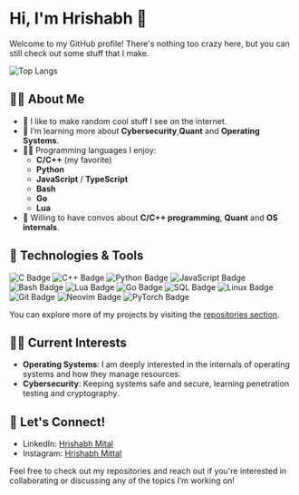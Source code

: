 # Hi, I'm Hrishabh 👋

Welcome to my GitHub profile! There's nothing too crazy here, but you can still check out some stuff that I make.

![Top Langs](https://github-readme-stats.vercel.app/api/top-langs/?username=hrishabhmittal&layout=compact&hide=jupyter%20notebook,css&theme=dark)

## 🧑‍💻 About Me

- 🔭 I like to make random cool stuff I see on the internet.
- 🌱 I’m learning more about **Cybersecurity**,**Quant** and **Operating Systems**.
- 👨‍💻 Programming languages I enjoy:
    - **C/C++** (my favorite)
    - **Python**
    - **JavaScript** / **TypeScript**
    - **Bash**
    - **Go**
    - **Lua**
- 💬 Willing to have convos about **C/C++ programming**, **Quant** and **OS internals**.

## 🔧 Technologies & Tools

![C Badge](https://img.shields.io/badge/-C-555555?style=flat-square&logo=c&logoColor=white)
![C++ Badge](https://img.shields.io/badge/-C++-00599C?style=flat-square&logo=c%2B%2B&logoColor=white)
![Python Badge](https://img.shields.io/badge/-Python-3776AB?style=flat-square&logo=python&logoColor=white)
![JavaScript Badge](https://img.shields.io/badge/-JavaScript-F7DF1E?style=flat-square&logo=javascript&logoColor=black)
![Bash Badge](https://img.shields.io/badge/-Bash-4EAA25?style=flat-square&logo=gnubash&logoColor=white)
![Lua Badge](https://img.shields.io/badge/-Lua-2C2D72?style=flat-square&logo=lua&logoColor=white)
![Go Badge](https://img.shields.io/badge/-Go-00ADD8?style=flat-square&logo=go&logoColor=white)
![SQL Badge](https://img.shields.io/badge/-SQL-4479A1?style=flat-square&logo=mysql&logoColor=white)
![Linux Badge](https://img.shields.io/badge/-Linux-FCC624?style=flat-square&logo=linux&logoColor=black)
![Git Badge](https://img.shields.io/badge/-Git-F05032?style=flat-square&logo=git&logoColor=white)
![Neovim Badge](https://img.shields.io/badge/-Neovim-57A143?style=flat-square&logo=neovim&logoColor=white)
![PyTorch Badge](https://img.shields.io/badge/-PyTorch-EE4C2C?style=flat-square&logo=pytorch&logoColor=white)


You can explore more of my projects by visiting the [repositories section](https://github.com/HrishabhMittal?tab=repositories).

## 🧑‍💻 Current Interests

- **Operating Systems**: I am deeply interested in the internals of operating systems and how they manage resources.
- **Cybersecurity**: Keeping systems safe and secure, learning penetration testing and cryptography.

## 🤝 Let's Connect!

- LinkedIn: [Hrishabh Mital](https://www.linkedin.com/in/hrishabh-mittal)
- Instagram: [Hrishabh Mittal](https://instagram.com/hrishabh_mittal)

Feel free to check out my repositories and reach out if you're interested in collaborating or discussing any of the topics I’m working on!
